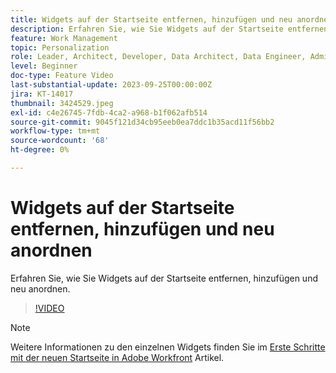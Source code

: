 ```yaml
---
title: Widgets auf der Startseite entfernen, hinzufügen und neu anordnen
description: Erfahren Sie, wie Sie Widgets auf der Startseite entfernen, hinzufügen und neu anordnen.
feature: Work Management
topic: Personalization
role: Leader, Architect, Developer, Data Architect, Data Engineer, Admin, User
level: Beginner
doc-type: Feature Video
last-substantial-update: 2023-09-25T00:00:00Z
jira: KT-14017
thumbnail: 3424529.jpeg
exl-id: c4e26745-7fdb-4ca2-a968-b1f062afb514
source-git-commit: 9045f121d34cb95eeb0ea7ddc1b35acd11f56bb2
workflow-type: tm+mt
source-wordcount: '68'
ht-degree: 0%

---
```


# Widgets auf der Startseite entfernen, hinzufügen und neu anordnen

Erfahren Sie, wie Sie Widgets auf der Startseite entfernen, hinzufügen und neu anordnen.

>[!VIDEO](https://video.tv.adobe.com/v/3424529/?quality=12&learn=on)


>[!NOTE]
>
> Weitere Informationen zu den einzelnen Widgets finden Sie im [Erste Schritte mit der neuen Startseite in Adobe Workfront](https://experienceleague.adobe.com/docs/workfront/using/basics/home/new-home/get-started-with-new-home.html?lang=en) Artikel.

